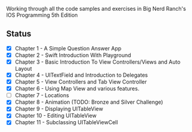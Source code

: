 Working through all the code samples and exercises in Big Nerd Ranch's IOS Programming 5th Edition

Status
-----
- [x] Chapter 1 - A Simple Question Answer App
- [x] Chapter 2 - Swift Introduction With Playground
- [x] Chapter 3 - Basic Introduction To View Controllers/Views and Auto Layout
- [x] Chapter 4 - UITextField and Introduction to Delegates
- [x] Chapter 5 - View Controllers and Tab View Controller
- [x] Chapter 6 - Using Map View and various features.
- [ ] Chapter 7 - Locations
- [x] Chapter 8 - Animation (TODO: Bronze and Silver Challenge)
- [x] Chapter 9 - Displaying UITableView
- [x] Chapter 10 - Editing UITableView
- [x] Chapter 11 - Subclassing UITableViewCell